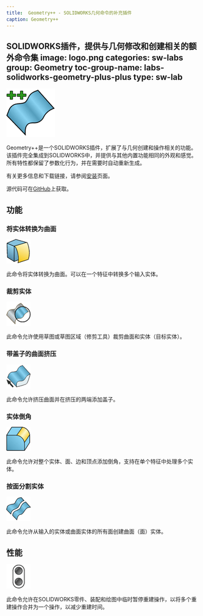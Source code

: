 ```yaml
---
title:  Geometry++ - SOLIDWORKS几何命令的补充插件
caption: Geometry++
---
```

 SOLIDWORKS插件，提供与几何修改和创建相关的额外命令集
image: logo.png
categories: sw-labs
group: Geometry
toc-group-name: labs-solidworks-geometry-plus-plus
type: sw-lab
---
![Geometry++](logo.png)

Geometry++是一个SOLIDWORKS插件，扩展了与几何创建和操作相关的功能。该插件完全集成到SOLIDWORKS中，并提供与其他内置功能相同的外观和感觉。所有特性都保留了参数化行为，并在需要时自动重新生成。

有关更多信息和下载链接，请参阅[安装](installation)页面。

源代码可在[GitHub](https://github.com/codestackdev/geometry-plus-plus)上获取。

## 功能

### 将实体转换为曲面

![将实体转换为曲面](user-guide/convert-solid-to-surface/icon.png)

此命令将实体转换为曲面。可以在一个特征中转换多个输入实体。

### 裁剪实体

![裁剪实体](user-guide/crop-bodies/icon.png)

此命令允许使用草图或草图区域（修剪工具）裁剪曲面和实体（目标实体）。

### 带盖子的曲面挤压

![带盖子的曲面挤压](user-guide/extrude-surface-cap/icon.png)

此命令允许挤压曲面并在挤压的两端添加盖子。

### 实体倒角

![实体倒角](user-guide/body-fillet/icon.png)

此命令允许对整个实体、面、边和顶点添加倒角，支持在单个特征中处理多个实体。

### 按面分割实体

![按面分割实体](user-guide/split-body-by-faces/icon.png)

此命令允许从输入的实体或曲面实体的所有面创建曲面（面）实体。

## 性能

![暂停重建](user-guide/suspend-rebuild/icon.png)

此命令允许在SOLIDWORKS零件、装配和绘图中临时暂停重建操作，以将多个重建操作合并为一个操作，以减少重建时间。